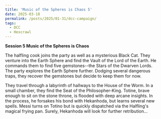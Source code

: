 ```yaml
---
title: 'Music of the Spheres is Chaos 5'
date: 2025-03-18
permalink: /posts/2025/01-31/dcc-campaign/
tags:
  - DCC
  - Hexcrawl
---
```


**Session 5 Music of the Spheres is Chaos**

The halfling cook joins the party as well as a mysterious Black Cat. They venture into the Earth Sphere and find the Vault of the Lord of the Earth. He commands them to find five gemstones--the Stars of the Dwarven Lords. The party explores the Earth Sphere further. Dodging several dangerous traps, they recover the gemstones but decide to keep them for now. 

They travel through a labyrinth of hallways to the House of the Worm. In a small chamber, they find the Seat of the Philosopher-King. Totine, brave enough to sit on the stone throne, is flooded with deep arcane insights. In the process, he forsakes his bond with Hekanhoda, but learns several new spells. Messi turns on Totino but is quickly dispatched via the Halfling's magical frying pan. Surely, Hekanhoda will look for further retribution...